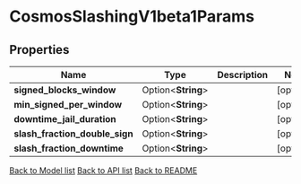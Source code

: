 # CosmosSlashingV1beta1Params

## Properties

Name | Type | Description | Notes
------------ | ------------- | ------------- | -------------
**signed_blocks_window** | Option<**String**> |  | [optional]
**min_signed_per_window** | Option<**String**> |  | [optional]
**downtime_jail_duration** | Option<**String**> |  | [optional]
**slash_fraction_double_sign** | Option<**String**> |  | [optional]
**slash_fraction_downtime** | Option<**String**> |  | [optional]

[Back to Model list](../README.md#documentation-for-models) [Back to API list](../README.md#documentation-for-api-endpoints) [Back to README](../README.md)


